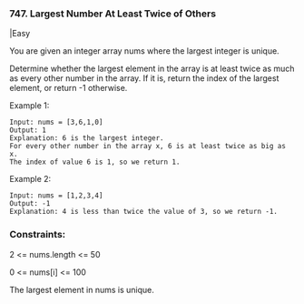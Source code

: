 ### 747. Largest Number At Least Twice of Others
|Easy

You are given an integer array nums where the largest integer is unique.

Determine whether the largest element in the array is at least twice as much as every other number in the array. If it is, return the index of the largest element, or return -1 otherwise.

 

Example 1:
```
Input: nums = [3,6,1,0]
Output: 1
Explanation: 6 is the largest integer.
For every other number in the array x, 6 is at least twice as big as x.
The index of value 6 is 1, so we return 1.
```
Example 2:
```
Input: nums = [1,2,3,4]
Output: -1
Explanation: 4 is less than twice the value of 3, so we return -1.
``` 

### Constraints:

2 <= nums.length <= 50

0 <= nums[i] <= 100

The largest element in nums is unique.